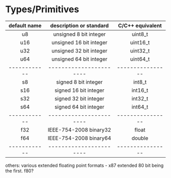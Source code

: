 


# Types/Primitives


| default name | description or standard | C/C++ equivalent |
| :----------: | :---------------------: | :--------------: |
| u8           | unsigned 8 bit integer  | uint8_t          |
| u16          | unsigned 16 bit integer | uint16_t         |
| u32          | unsigned 32 bit integer | uint32_t         |
| u64          | unsigned 64 bit integer | uint64_t         |
| ------------ | ----------------------- | ---------------- |
| s8           | signed 8 bit integer    | int8_t           |
| s16          | signed 16 bit integer   | int16_t          |
| s32          | signed 32 bit integer   | int32_t          |
| s64          | signed 64 bit integer   | int64_t          |
| ------------ | ----------------------- | ---------------- |
| f32          | IEEE-754-2008 binary32  | float            |
| f64          | IEEE-754-2008 binary64  | double           |
| ------------ | ----------------------- | ---------------- |

others:
various extended floating point formats - x87 extended 80 bit being the first.
f80?

